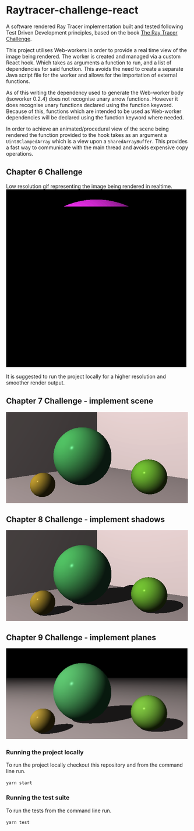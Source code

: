 # Raytracer-challenge-react

A software rendered Ray Tracer implementation built and tested following Test Driven Development principles, based on the book [The Ray Tracer Challenge](https://www.amazon.co.uk/Ray-Tracer-Challenge-Jamis-Buck/dp/1680502719/ref=sr_1_1?crid=2ZX0VHMS63RXI&dib=eyJ2IjoiMSJ9.SNZdfJvTvQX_rorh0Nk65Q.pyQrJBAPDqTTRK_CiK18eWpgEgQXHfpkEB7y_xZ8ELk&dib_tag=se&keywords=ray+tracer+challenge&qid=1705573372&sprefix=raytrac%2Caps%2C63&sr=8-1).

This project utilises Web-workers in order to provide a real time view of the image being rendered. The worker is created and managed via a custom React hook. Which takes as arguments a function to run, and a list of dependencies for said function. This avoids the need to create a separate Java script file for the worker and allows for the importation of external functions.

As of this writing the dependency used to generate the Web-worker body (isoworker 0.2.4) does not recognise unary arrow functions. However it does recognise unary functions declared using the function keyword. Because of this, functions which are intended to be used as Web-worker dependencies will be declared using the function keyword where needed.

In order to achieve an animated/procedural view of the scene being rendered the function provided to the hook takes as an argument a ```Uint8ClampedArray``` which is a view upon a ```SharedArrayBuffer```. This provides a fast way to communicate with the main thread and avoids expensive copy operations.

## Chapter 6 Challenge

Low resolution gif representing the image being rendered in realtime.
![](chp6Challenge.gif)

It is suggested to run the project locally for a higher resolution and smoother render output.

## Chapter 7 Challenge - implement scene

![](Chp7Challenge.png)

## Chapter 8 Challenge - implement shadows

![](Chp8Challenge.png)

## Chapter 9 Challenge - implement planes

![](Chp9Challenge.png)

### Running the project locally
To run the project locally checkout this repository and from the command line run.

```yarn start```

### Running the test suite
To run the tests from the command line run.

```yarn test```